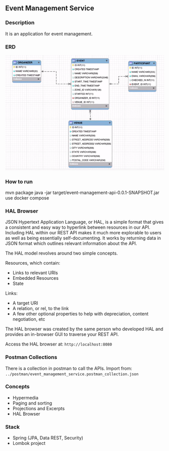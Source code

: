 ## Event Management Service

### Description
It is an application for event management.

### ERD
![alt text](https://github.com/rafael-pieri/event-management-api/blob/master/erd.png)

### How to run
mvn package 
java -jar target/event-management-api-0.0.1-SNAPSHOT.jar
use docker compose

### HAL Browser
JSON Hypertext Application Language, or HAL, is a simple format that gives a consistent and easy way to hyperlink between resources in our API. Including HAL within our REST API makes it much more explorable to users as well as being essentially self-documenting.
It works by returning data in JSON format which outlines relevant information about the API.

The HAL model revolves around two simple concepts.

Resources, which contain:
- Links to relevant URIs
- Embedded Resources
- State

Links:
- A target URI
- A relation, or rel, to the link
- A few other optional properties to help with depreciation, content negotiation, etc

The HAL browser was created by the same person who developed HAL and provides an in-browser GUI to traverse your REST API.

Access the HAL browser at: `http://localhost:8080`

### Postman Collections
There is a collection in postman to call the APIs. Import from: `../postman/event_management_service.postman_collection.json`

### Concepts
- Hypermedia
- Paging and sorting
- Projections and Excerpts
- HAL Browser

### Stack
- Spring (JPA, Data REST, Security)
- Lombok project